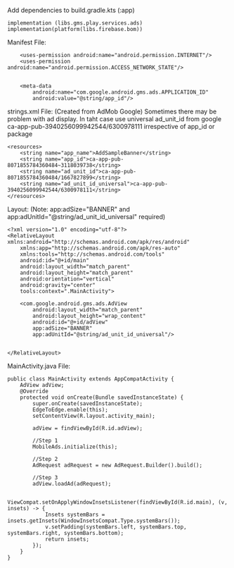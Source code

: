 Add dependencies to build.gradle.kts (:app)
```
implementation (libs.gms.play.services.ads)
implementation(platform(libs.firebase.bom))
```	
Manifest File:
```
	<uses-permission android:name="android.permission.INTERNET"/>
    <uses-permission android:name="android.permission.ACCESS_NETWORK_STATE"/>


	<meta-data
        android:name="com.google.android.gms.ads.APPLICATION_ID"
        android:value="@string/app_id"/>
```		
strings.xml File: (Created from AdMob Google)
Sometimes there may be problem with ad display. In taht case use universal ad_unit_id from google ca-app-pub-3940256099942544/6300978111 irrespective of app_id or package
```
<resources>
    <string name="app_name">AddSampleBanner</string>
    <string name="app_id">ca-app-pub-8071855784360484~3118039738</string>
    <string name="ad_unit_id">ca-app-pub-8071855784360484/1667827899</string>
    <string name="ad_unit_id_universal">ca-app-pub-3940256099942544/6300978111</string>
</resources>
```
Layout: (Note: app:adSize="BANNER" and app:adUnitId="@string/ad_unit_id_universal" required)
```
<?xml version="1.0" encoding="utf-8"?>
<RelativeLayout xmlns:android="http://schemas.android.com/apk/res/android"
    xmlns:app="http://schemas.android.com/apk/res-auto"
    xmlns:tools="http://schemas.android.com/tools"
    android:id="@+id/main"
    android:layout_width="match_parent"
    android:layout_height="match_parent"
    android:orientation="vertical"
    android:gravity="center"
    tools:context=".MainActivity">

    <com.google.android.gms.ads.AdView
        android:layout_width="match_parent"
        android:layout_height="wrap_content"
        android:id="@+id/adView"
        app:adSize="BANNER"
        app:adUnitId="@string/ad_unit_id_universal"/>


</RelativeLayout>
```
MainActivity.java File:
```
public class MainActivity extends AppCompatActivity {
    AdView adView;
    @Override
    protected void onCreate(Bundle savedInstanceState) {
        super.onCreate(savedInstanceState);
        EdgeToEdge.enable(this);
        setContentView(R.layout.activity_main);

        adView = findViewById(R.id.adView);

        //Step 1
        MobileAds.initialize(this);

        //Step 2
        AdRequest adRequest = new AdRequest.Builder().build();

        //Step 3
        adView.loadAd(adRequest);

        ViewCompat.setOnApplyWindowInsetsListener(findViewById(R.id.main), (v, insets) -> {
            Insets systemBars = insets.getInsets(WindowInsetsCompat.Type.systemBars());
            v.setPadding(systemBars.left, systemBars.top, systemBars.right, systemBars.bottom);
            return insets;
        });
    }
}
```
